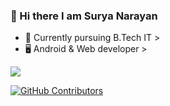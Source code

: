 ### 👋 Hi there I am Surya Narayan 



- 📜 Currently pursuing B.Tech IT >
- 🖥️ Android & Web developer >

<img src="https://github-readme-stats.vercel.app/api?username=suryanarayanms&&show_icons=true&title_color=ffffff&icon_color=bb2acf&text_color=daf7dc&bg_color=151515">



<a href="https://github.com/suryanarayanms/awesome-github-profile-readme/graphs/contributors"><img alt="GitHub Contributors" src="https://img.shields.io/github/contributors/suryanarayanms/awesome-github-profile-readme?color=2b9348"></a>


